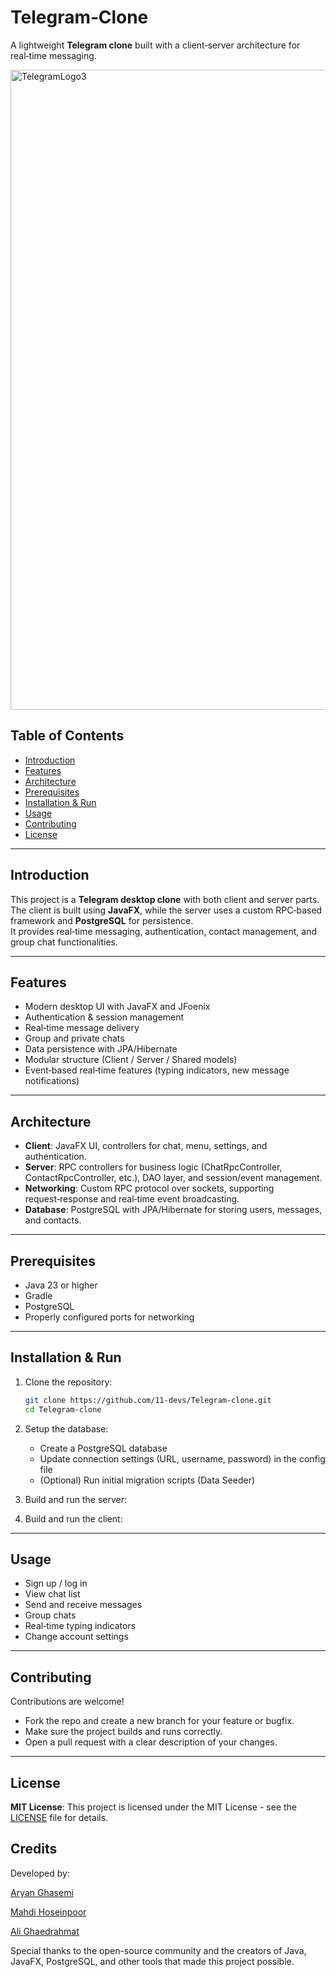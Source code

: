 # Telegram‑Clone

A lightweight **Telegram clone** built with a client‑server architecture for real‑time messaging.

<img width="1536" height="1024" alt="TelegramLogo3" src="https://github.com/user-attachments/assets/c9a6315f-0b02-4be0-a5ed-f66ae3ebf1a6" />


















## Table of Contents

- [Introduction](#introduction)
- [Features](#features)
- [Architecture](#architecture)
- [Prerequisites](#prerequisites)
- [Installation & Run](#installation--run)
- [Usage](#usage)
- [Contributing](#contributing)
- [License](#license)

---

## Introduction

This project is a **Telegram desktop clone** with both client and server parts.  
The client is built using **JavaFX**, while the server uses a custom RPC‑based framework and **PostgreSQL** for persistence.  
It provides real‑time messaging, authentication, contact management, and group chat functionalities.

---

## Features

- Modern desktop UI with JavaFX and JFoenix  
- Authentication & session management  
- Real‑time message delivery  
- Group and private chats  
- Data persistence with JPA/Hibernate  
- Modular structure (Client / Server / Shared models)  
- Event‑based real‑time features (typing indicators, new message notifications)  

---

## Architecture

- **Client**: JavaFX UI, controllers for chat, menu, settings, and authentication.  
- **Server**: RPC controllers for business logic (ChatRpcController, ContactRpcController, etc.), DAO layer, and session/event management.  
- **Networking**: Custom RPC protocol over sockets, supporting request‑response and real‑time event broadcasting.  
- **Database**: PostgreSQL with JPA/Hibernate for storing users, messages, and contacts.  

---

## Prerequisites

- Java 23 or higher  
- Gradle  
- PostgreSQL  
- Properly configured ports for networking  

---

## Installation & Run

1. Clone the repository:
   ```bash
   git clone https://github.com/11-devs/Telegram-clone.git
   cd Telegram-clone
   ```

2. Setup the database:
   - Create a PostgreSQL database  
   - Update connection settings (URL, username, password) in the config file  
   - (Optional) Run initial migration scripts (Data Seeder)

3. Build and run the server:

4. Build and run the client:

---

## Usage

- Sign up / log in  
- View chat list  
- Send and receive messages  
- Group chats  
- Real‑time typing indicators  
- Change account settings  

---

## Contributing

Contributions are welcome!  
- Fork the repo and create a new branch for your feature or bugfix.  
- Make sure the project builds and runs correctly.  
- Open a pull request with a clear description of your changes.  

---

## License
**MIT License**:
This project is licensed under the MIT License - see the [LICENSE](LICENSE) file for details.

## Credits

Developed by:

[Aryan Ghasemi](https://github.com/AryanGh-imp)

[Mahdi Hoseinpoor](https://github.com/MahdiHoseinpoor)

[Ali Ghaedrahmat](https://github.com/AliGhaedrahmat)

Special thanks to the open-source community and the creators of Java, JavaFX, PostgreSQL, and other tools that made this project possible.
